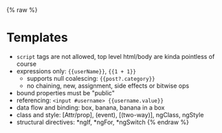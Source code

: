 {% raw %}
# Templates

- `script` tags are not allowed, top level html/body are kinda pointless of course
- expressions only: `{{userName}}`, `{{1 + 1}}`
  - supports null coalescing: `{{post?.category}}`
  - no chaining, new, assignment, side effects or bitwise ops
- bound properties must be "public"
- referencing: `<input #username> {{username.value}}`
- data flow and binding: box, banana, banana in a box
- class and style: [Attr/prop], (event), [(two-way)], ngClass, ngStyle
- structural directives: *ngIf, *ngFor, *ngSwitch
{% endraw %}
